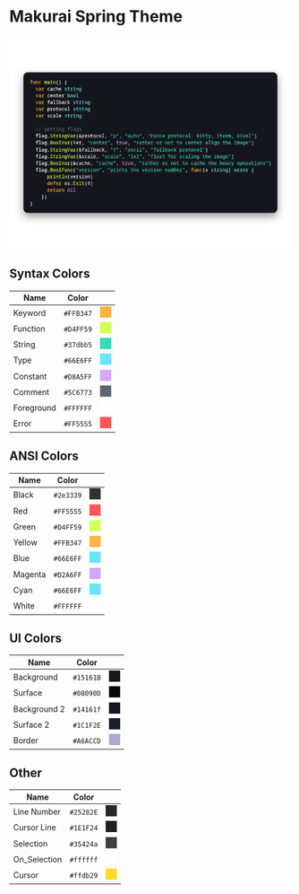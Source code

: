 # Makurai Spring Theme

<div align=center>

![Theme Preview](../../dogs/spring/thumbnail.png)
</div>

## Syntax Colors
| Name      | Color          | |
|-----------|----------------|-|
| Keyword   | `#FFB347` | ![keyword](../../dogs/spring/keyword.png) |
| Function  | `#D4FF59` | ![function](../../dogs/spring/function.png) |
| String    | `#37dbb5` | ![string](../../dogs/spring/string.png) |
| Type      | `#66E6FF` | ![type](../../dogs/spring/type.png) |
| Constant  | `#D8A5FF` | ![constant](../../dogs/spring/constant.png) |
| Comment   | `#5C6773` | ![comment](../../dogs/spring/comment.png) |
| Foreground| `#FFFFFF` | ![foreground](../../dogs/spring/foreground.png) |
| Error     | `#FF5555` | ![error](../../dogs/spring/error.png) |

## ANSI Colors
| Name    | Color                              |                                                       |
| ------- | ---------------------------------- | ----------------------------------------------------- |
| Black   | `#2e3339`   | ![black](../../dogs/spring/black.png)     |
| Red     | `#FF5555`     | ![red](../../dogs/spring/red.png)         |
| Green   | `#D4FF59`   | ![green](../../dogs/spring/green.png)     |
| Yellow  | `#FFB347`  | ![yellow](../../dogs/spring/yellow.png)   |
| Blue    | `#66E6FF`    | ![blue](../../dogs/spring/blue.png)       |
| Magenta | `#D2A6FF` | ![magenta](../../dogs/spring/magenta.png) |
| Cyan    | `#66E6FF`    | ![cyan](../../dogs/spring/cyan.png)       |
| White   | `#FFFFFF`   | ![white](../../dogs/spring/white.png)     |

## UI Colors
| Name          | Color           | |
|---------------|-----------------|-|
| Background    | `#15161B` | ![bg](../../dogs/spring/bg.png) |
| Surface       | `#08090D` | ![surface](../../dogs/spring/surface.png) |
| Background 2  | `#14161f` | ![bg_alt](../../dogs/spring/bg_alt.png) |
| Surface 2     | `#1C1F2E` | ![surface_alt](../../dogs/spring/surface_alt.png) |
| Border        | `#A6ACCD` | ![border](../../dogs/spring/border.png) |

## Other
| Name         | Color           | |
|--------------|-----------------|-|
| Line Number  | `#25282E` | ![line_nr](../../dogs/spring/line_nr.png) |
| Cursor Line  | `#1E1F24` | ![cursor_line](../../dogs/spring/cursor_line.png) |
| Selection    | `#35424a` | ![selection](../../dogs/spring/selection.png) |
| On_Selection | `#ffffff` | ![on_selection](../../dogs/spring/on_selection.png) |
| Cursor       | `#ffdb29` | ![cursor](../../dogs/spring/cursor.png) |